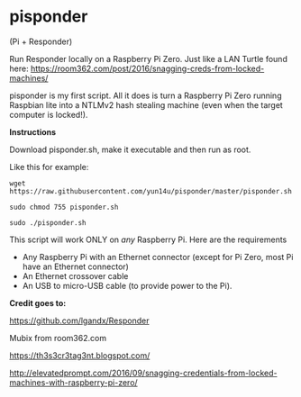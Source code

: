 # pisponder
(Pi + Responder)

Run Responder locally on a Raspberry Pi Zero. Just like a LAN Turtle found here:
https://room362.com/post/2016/snagging-creds-from-locked-machines/



pisponder is my first script. All it does is turn a Raspberry Pi Zero running Raspbian lite into a NTLMv2 hash stealing machine (even when the target computer is locked!).

**Instructions**

Download pisponder.sh, make it executable and then run as root.

Like this for example:
```
wget https://raw.githubusercontent.com/yun14u/pisponder/master/pisponder.sh

sudo chmod 755 pisponder.sh

sudo ./pisponder.sh
```

This script will work ONLY on _any_ Raspberry Pi.   Here are the requirements
* Any Raspberry Pi with an Ethernet connector (except for Pi Zero, most Pi have an Ethernet connector)
* An Ethernet crossover cable
* An USB to micro-USB cable (to provide power to the Pi).

**Credit goes to:**

https://github.com/lgandx/Responder

Mubix from room362.com

https://th3s3cr3tag3nt.blogspot.com/

http://elevatedprompt.com/2016/09/snagging-credentials-from-locked-machines-with-raspberry-pi-zero/


